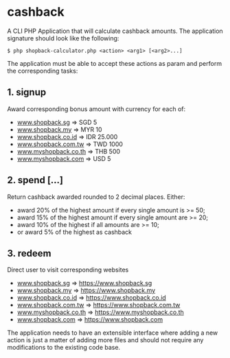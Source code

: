 # cashback

A CLI PHP Application that will calculate cashback  amounts. The application signature should look like the following:

``
$ php shopback-calculator.php <action> <arg1> [<arg2>...]
``

The application must be able to accept these actions as param and perform the corresponding tasks:

## 1. signup<domain>

Award corresponding bonus amount with currency for each of:
- www.shopback.sg => SGD 5
- www.shopback.my => MYR 10
- www.shopback.co.id => IDR 25.000
- www.shopback.com.tw => TWD 1000
- www.myshopback.co.th => THB 500
- www.myshopback.com => USD 5

## 2. spend <amount>[<amount>...]

Return cashback awarded rounded to 2 decimal places. Either:
- award 20% of the highest amount if every single amount is >= 50;
- award 15% of the highest amount if every single amount are >= 20;
- award 10% of the highest if all amounts are >= 10;
- or award 5% of the highest as cashback

## 3. redeem <domain>

Direct user to visit corresponding websites
- www.shopback.sg => https://www.shopback.sg
- www.shopback.my => https://www.shopback.my
- www.shopback.co.id => https://www.shopback.co.id
- www.shopback.com.tw => https://www.shopback.com.tw
- www.myshopback.co.th => https://www.myshopback.co.th
- www.shopback.com => https://www.shopback.com

The application needs to have an extensible interface where adding a new action is just a matter of adding
more files and should not require any modifications to the existing code base.
